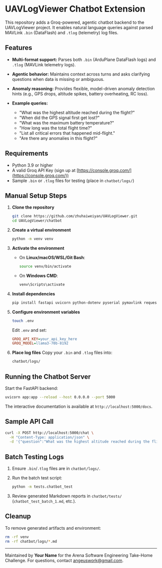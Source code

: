 # UAVLogViewer Chatbot Extension

This repository adds a Groq-powered, agentic chatbot backend to the UAVLogViewer project. It enables natural language queries against parsed MAVLink `.bin` (DataFlash) and `.tlog` (telemetry) log files.

## Features

* **Multi-format support:** Parses both `.bin` (ArduPlane DataFlash logs) and `.tlog` (MAVLink telemetry logs).
* **Agentic behavior:** Maintains context across turns and asks clarifying questions when data is missing or ambiguous.
* **Anomaly reasoning:** Provides flexible, model-driven anomaly detection hints (e.g., GPS drops, altitude spikes, battery overheating, RC loss).
* **Example queries:**

  * "What was the highest altitude reached during the flight?"
  * "When did the GPS signal first get lost?"
  * "What was the maximum battery temperature?"
  * "How long was the total flight time?"
  * "List all critical errors that happened mid-flight."
  * "Are there any anomalies in this flight?"

## Requirements

* Python 3.9 or higher
* A valid Groq API Key (sign up at [https://console.groq.com/](https://console.groq.com/))
* Sample `.bin` or `.tlog` files for testing (place in `chatbot/logs/`)

## Manual Setup Steps

1. **Clone the repository**

   ```bash
   git clone https://github.com/zhuhaiweiyan/UAVLogViewer.git
   cd UAVLogViewer/chatbot
   ```

2. **Create a virtual environment**

   ```bash
   python -m venv venv
   ```

3. **Activate the environment**

   * On **Linux/macOS/WSL/Git Bash**:

     ```bash
     source venv/bin/activate
     ```
   * On **Windows CMD**:

     ```cmd
     venv\Scripts\activate
     ```

4. **Install dependencies**

   ```bash
   pip install fastapi uvicorn python-dotenv pyserial pymavlink requests
   ```

5. **Configure environment variables**

   ```bash
   touch .env
   ```

   Edit `.env` and set:

   ```ini
   GROQ_API_KEY=your_api_key_here
   GROQ_MODEL=llama3-70b-8192
   ```

6. **Place log files**
   Copy your `.bin` and `.tlog` files into:

   ```bash
   chatbot/logs/
   ```

## Running the Chatbot Server

Start the FastAPI backend:

```bash
uvicorn app:app --reload --host 0.0.0.0 --port 5000
```

The interactive documentation is available at `http://localhost:5000/docs`.

## Sample API Call

```bash
curl -X POST http://localhost:5000/chat \
  -H "Content-Type: application/json" \
  -d '{"question":"What was the highest altitude reached during the flight?","history":[]}'
```

## Batch Testing Logs

1. Ensure `.bin`/`.tlog` files are in `chatbot/logs/`.
2. Run the batch test script:

   ```bash
   python -m tests.chatbot_test
   ```
3. Review generated Markdown reports in `chatbot/tests/` (`chatbot_test_batch_1.md`, etc.).

## Cleanup

To remove generated artifacts and environment:

```bash
rm -rf venv
rm -rf chatbot/logs/*.md
```

---

Maintained by **Your Name** for the Arena Software Engineering Take-Home Challenge. For questions, contact [angeuswork@gmail.com](mailto:angeuswork@gmail.com).
